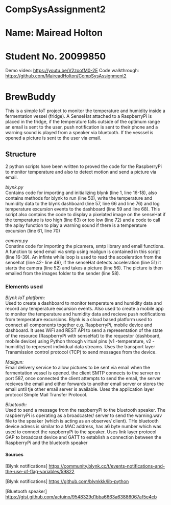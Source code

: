 # CompSysAssignment2

Name: Mairead Holton
==============================
Student No. 20099850
==============================
Demo video: https://youtu.be/V2zoofM0-2E
Code walkthrough: https://github.com/MaireadHolton/CompSysAssignment2

# **BrewBuddy**

This is a simple IoT project to monitor the temperature and humidity inside a fermentation vessel (fridge). A SenseHat attached to a RaspberryPi is placed in the fridge, if the temperature falls outside of the optimum range an email is sent to the user, push notification is sent to their phone and a warning sound is played from a speaker via bluetooth. If the vesssel is opened a picture is sent to the user via email.

## **Structure**

2 python scripts have been written to proved the code for the RaspberryPi to monitor temperature and also to detect motion and send a picture via email.

*blynk.py* <br>
Contains code for importing and initializing blynk (line 1, line 16-18), also contains methods for blynk to run (line 50), write the temperature and humidity data to the blynk dashboard (line 57, line 66 and line 76) and log temperature excursion events to the dashboard (line 59 and line 68). This script also contains the code to display a pixelated image on the senseHat if the temperature is too high (line 63) or too low (line 72) and a code to call the aplay function to play a warning sound if there is a temperature excursion (line 61, line 70)

*camera.py* <br>
Conatins code for importing the picamera, smtp library and email functions. A function to send email via smtp using mailgun is contained in this script (line 16-39). An infinte while loop is used to read the acceleration from the sensehat (line 42- line 49), if the senseHat detects acceleration (line 51) it starts the camera (line 52) and takes a picture (line 56). The picture is then emailed from the images folder to the sender (line 58).


### **Elements used**

*Blynk IoT platform:* <br>
Used to create a dashboard to monitor temperature and humidity data and record any temperature excursion events. Also used to create a mobile app to monitor the temperature and humidity data and recieve push notifications from temperature excursions. Blynk is a cloud based platform used to connect all components together e.g. RaspberryPi, mobile device and dashboard. It uses WiFi and REST API to send a representation of the state of the resource (RaspberryPi with senseHat) to the requestor (dashboard, mobile device) using Python through virtual pins (v1 -temperature, v2 -humidity) to represent individual data streams. Uses the transport layer Transmission control protocol (TCP) to send messages from the device.

*Mailgun:* <br>
Email delivery service to allow pictures to be sent via email when the fermentation vessel is opened. the client SMTP connects to the server on port 587, once connected the client attempts to send the email, the server recieves the email and either forwards to another email server or stores the email until tje other email server is available. Uses the application layer protocol Simple Mail Transfer Protocol.

*Bluetooth:* <br>
Used to send a message from the raspberryPi to the bluetooth speaker. The raspberryPi is operating as a broadcaster/ server to send the warning.wav file to the speaker (which is acting as an observer/ client). THe bluetooth device adress is similar to a MAC address, has a6 byte number which was used to connect the raspberryPi to the speaker. Uses link layer protocol  GAP to broadcast device and GATT to establish a connection between the RaspberryPi and the bluetooth speaker 

#### **Sources**

[Blynk notifications] https://community.blynk.cc/t/events-notifications-and-the-use-of-flag-variables/59822

[Blynk notifications] https://github.com/blynkkk/lib-python

[Bluetooth speaker] https://gist.github.com/actuino/9548329d1bba6663a63886067af5e4cb
